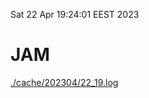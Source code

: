 Sat 22 Apr 19:24:01 EEST 2023
# JAM
<a href='./cache/202304/22_19.log'>./cache/202304/22_19.log</a>
